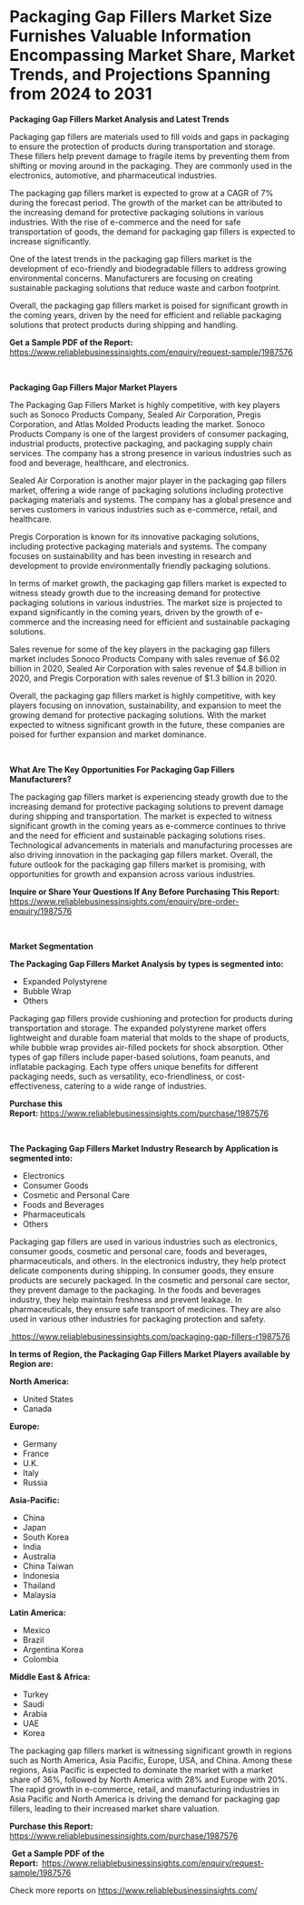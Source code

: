 <p><h1>Packaging Gap Fillers Market Size Furnishes Valuable Information Encompassing Market Share, Market Trends, and Projections Spanning from 2024 to 2031</h1></p><p><strong>Packaging Gap Fillers Market Analysis and Latest Trends</strong></p>
<p><p>Packaging gap fillers are materials used to fill voids and gaps in packaging to ensure the protection of products during transportation and storage. These fillers help prevent damage to fragile items by preventing them from shifting or moving around in the packaging. They are commonly used in the electronics, automotive, and pharmaceutical industries.</p><p>The packaging gap fillers market is expected to grow at a CAGR of 7% during the forecast period. The growth of the market can be attributed to the increasing demand for protective packaging solutions in various industries. With the rise of e-commerce and the need for safe transportation of goods, the demand for packaging gap fillers is expected to increase significantly.</p><p>One of the latest trends in the packaging gap fillers market is the development of eco-friendly and biodegradable fillers to address growing environmental concerns. Manufacturers are focusing on creating sustainable packaging solutions that reduce waste and carbon footprint.</p><p>Overall, the packaging gap fillers market is poised for significant growth in the coming years, driven by the need for efficient and reliable packaging solutions that protect products during shipping and handling.</p></p>
<p><strong>Get a Sample PDF of the Report:&nbsp;</strong> <a href="https://www.reliablebusinessinsights.com/enquiry/request-sample/1987576">https://www.reliablebusinessinsights.com/enquiry/request-sample/1987576</a></p>
<p>&nbsp;</p>
<p><strong>Packaging Gap Fillers Major Market Players</strong></p>
<p><p>The Packaging Gap Fillers Market is highly competitive, with key players such as Sonoco Products Company, Sealed Air Corporation, Pregis Corporation, and Atlas Molded Products leading the market. Sonoco Products Company is one of the largest providers of consumer packaging, industrial products, protective packaging, and packaging supply chain services. The company has a strong presence in various industries such as food and beverage, healthcare, and electronics.</p><p>Sealed Air Corporation is another major player in the packaging gap fillers market, offering a wide range of packaging solutions including protective packaging materials and systems. The company has a global presence and serves customers in various industries such as e-commerce, retail, and healthcare.</p><p>Pregis Corporation is known for its innovative packaging solutions, including protective packaging materials and systems. The company focuses on sustainability and has been investing in research and development to provide environmentally friendly packaging solutions.</p><p>In terms of market growth, the packaging gap fillers market is expected to witness steady growth due to the increasing demand for protective packaging solutions in various industries. The market size is projected to expand significantly in the coming years, driven by the growth of e-commerce and the increasing need for efficient and sustainable packaging solutions.</p><p>Sales revenue for some of the key players in the packaging gap fillers market includes Sonoco Products Company with sales revenue of $6.02 billion in 2020, Sealed Air Corporation with sales revenue of $4.8 billion in 2020, and Pregis Corporation with sales revenue of $1.3 billion in 2020.</p><p>Overall, the packaging gap fillers market is highly competitive, with key players focusing on innovation, sustainability, and expansion to meet the growing demand for protective packaging solutions. With the market expected to witness significant growth in the future, these companies are poised for further expansion and market dominance.</p></p>
<p>&nbsp;</p>
<p><strong>What Are The Key Opportunities For Packaging Gap Fillers Manufacturers?</strong></p>
<p><p>The packaging gap fillers market is experiencing steady growth due to the increasing demand for protective packaging solutions to prevent damage during shipping and transportation. The market is expected to witness significant growth in the coming years as e-commerce continues to thrive and the need for efficient and sustainable packaging solutions rises. Technological advancements in materials and manufacturing processes are also driving innovation in the packaging gap fillers market. Overall, the future outlook for the packaging gap fillers market is promising, with opportunities for growth and expansion across various industries.</p></p>
<p><strong>Inquire or Share Your Questions If Any Before Purchasing This Report:</strong> <a href="https://www.reliablebusinessinsights.com/enquiry/pre-order-enquiry/1987576">https://www.reliablebusinessinsights.com/enquiry/pre-order-enquiry/1987576</a></p>
<p>&nbsp;</p>
<p><strong>Market Segmentation</strong></p>
<p><strong>The Packaging Gap Fillers Market Analysis by types is segmented into:</strong></p>
<p><ul><li>Expanded Polystyrene</li><li>Bubble Wrap</li><li>Others</li></ul></p>
<p><p>Packaging gap fillers provide cushioning and protection for products during transportation and storage. The expanded polystyrene market offers lightweight and durable foam material that molds to the shape of products, while bubble wrap provides air-filled pockets for shock absorption. Other types of gap fillers include paper-based solutions, foam peanuts, and inflatable packaging. Each type offers unique benefits for different packaging needs, such as versatility, eco-friendliness, or cost-effectiveness, catering to a wide range of industries.</p></p>
<p><strong>Purchase this Report:&nbsp;</strong><a href="https://www.reliablebusinessinsights.com/purchase/1987576">https://www.reliablebusinessinsights.com/purchase/1987576</a></p>
<p>&nbsp;</p>
<p><strong>The Packaging Gap Fillers Market Industry Research by Application is segmented into:</strong></p>
<p><ul><li>Electronics</li><li>Consumer Goods</li><li>Cosmetic and Personal Care</li><li>Foods and Beverages</li><li>Pharmaceuticals</li><li>Others</li></ul></p>
<p><p>Packaging gap fillers are used in various industries such as electronics, consumer goods, cosmetic and personal care, foods and beverages, pharmaceuticals, and others. In the electronics industry, they help protect delicate components during shipping. In consumer goods, they ensure products are securely packaged. In the cosmetic and personal care sector, they prevent damage to the packaging. In the foods and beverages industry, they help maintain freshness and prevent leakage. In pharmaceuticals, they ensure safe transport of medicines. They are also used in various other industries for packaging protection and safety.</p></p>
<p><a href="https://www.reliablebusinessinsights.com/packaging-gap-fillers-r1987576">&nbsp;https://www.reliablebusinessinsights.com/packaging-gap-fillers-r1987576</a></p>
<p><strong>In terms of Region, the Packaging Gap Fillers Market Players available by Region are:</strong></p>
<p>
    <p> <strong> North America: </strong>
        <ul>
            <li>United States</li>
            <li>Canada</li>
        </ul>
        </p> 
    <p> <strong> Europe: </strong>
        <ul>
            <li>Germany</li>
            <li>France</li>
            <li>U.K.</li>
            <li>Italy</li>
            <li>Russia</li>
        </ul>
        </p> 
    <p> <strong> Asia-Pacific: </strong>
        <ul>
            <li>China</li>
            <li>Japan</li>
            <li>South Korea</li>
            <li>India</li>
            <li>Australia</li>
            <li>China Taiwan</li>
            <li>Indonesia</li>
            <li>Thailand</li>
            <li>Malaysia</li>
        </ul>
        </p> 
    <p> <strong> Latin America: </strong>
        <ul>
            <li>Mexico</li>
            <li>Brazil</li>
            <li>Argentina Korea</li>
            <li>Colombia</li>
        </ul>
        </p> 
    <p> <strong> Middle East & Africa: </strong>
        <ul>
            <li>Turkey</li>
            <li>Saudi</li>
            <li>Arabia</li>
            <li>UAE</li>
            <li>Korea</li>
        </ul>
    </p>
    </p>
<p><p>The packaging gap fillers market is witnessing significant growth in regions such as North America, Asia Pacific, Europe, USA, and China. Among these regions, Asia Pacific is expected to dominate the market with a market share of 36%, followed by North America with 28% and Europe with 20%. The rapid growth in e-commerce, retail, and manufacturing industries in Asia Pacific and North America is driving the demand for packaging gap fillers, leading to their increased market share valuation.</p></p>
<p><strong>Purchase this Report: </strong><a href="https://www.reliablebusinessinsights.com/purchase/1987576">https://www.reliablebusinessinsights.com/purchase/1987576</a></p>
<p>&nbsp;<strong>Get a Sample PDF of the Report:&nbsp;&nbsp;</strong><a href="https://www.reliablebusinessinsights.com/enquiry/request-sample/1987576">https://www.reliablebusinessinsights.com/enquiry/request-sample/1987576</a></p>
<p><strong></strong></p>
<p>Check more reports on <a href="https://www.reliablebusinessinsights.com/">https://www.reliablebusinessinsights.com/</a></p>